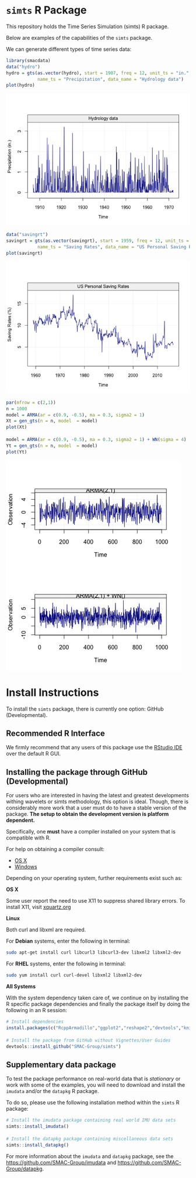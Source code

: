 
<!-- README.md is generated from README.Rmd. Please edit that file -->
`simts` R Package
=================

This repository holds the Time Series Simulation (simts) R package.

Below are examples of the capabilities of the `simts` package.

We can generate different types of time series data:

``` r
library(smacdata)
data("hydro")
hydro = gts(as.vector(hydro), start = 1907, freq = 12, unit_ts = "in.", 
            name_ts = "Precipitation", data_name = "Hydrology data")
plot(hydro)
```

![](README-unnamed-chunk-2-1.png)

``` r
data("savingrt")
savingrt = gts(as.vector(savingrt), start = 1959, freq = 12, unit_ts = "%", 
            name_ts = "Saving Rates", data_name = "US Personal Saving Rates")
plot(savingrt)
```

![](README-unnamed-chunk-3-1.png)

``` r
par(mfrow = c(2,1))
n = 1000
model = ARMA(ar = c(0.9, -0.5), ma = 0.3, sigma2 = 1)
Xt = gen_gts(n = n, model  = model)
plot(Xt)

model = ARMA(ar = c(0.9, -0.5), ma = 0.3, sigma2 = 1) + WN(sigma = 4)
Yt = gen_gts(n = n, model  = model)
plot(Yt)
```

![](README-unnamed-chunk-4-1.png)

Install Instructions
====================

To install the `simts` package, there is currently one option: GitHub (Developmental).

Recommended R Interface
-----------------------

We firmly recommend that any users of this package use the [RStudio IDE](https://www.rstudio.com/products/rstudio/download/) over the default R GUI.

Installing the package through GitHub (Developmental)
-----------------------------------------------------

For users who are interested in having the latest and greatest developments withing wavelets or simts methodology, this option is ideal. Though, there is considerably more work that a user must do to have a stable version of the package. **The setup to obtain the development version is platform dependent.**

Specifically, one **must** have a compiler installed on your system that is compatible with R.

For help on obtaining a compiler consult:

-   [OS X](http://thecoatlessprofessor.com/programming/r-compiler-tools-for-rcpp-on-os-x/)
-   [Windows](https://cran.r-project.org/bin/windows/Rtools/)

Depending on your operating system, further requirements exist such as:

**OS X**

Some user report the need to use X11 to suppress shared library errors. To install X11, visit [xquartz.org](http://www.xquartz.org/)

**Linux**

Both curl and libxml are required.

For **Debian** systems, enter the following in terminal:

``` bash
sudo apt-get install curl libcurl3 libcurl3-dev libxml2 libxml2-dev
```

For **RHEL** systems, enter the following in terminal:

``` bash
sudo yum install curl curl-devel libxml2 libxml2-dev
```

**All Systems**

With the system dependency taken care of, we continue on by installing the R specific package dependencies and finally the package itself by doing the following in an R session:

``` r
# Install dependencies
install.packages(c("RcppArmadillo","ggplot2","reshape2","devtools","knitr","rmarkdown"))

# Install the package from GitHub without Vignettes/User Guides
devtools::install_github("SMAC-Group/simts")
```

Supplementary data package
--------------------------

To test the package performance on real-world data that is *stationary* or work with some of the examples, you will need to download and install the `imudata` and/or the `datapkg` R package.

To do so, please use the following installation method within the `simts` R package:

``` r
# Install the imudata package containing real world IMU data sets
simts::install_imudata()

# Install the datapkg package containing miscellaneous data sets
simts::install_datapkg()
```

For more information about the `imudata` and `datapkg` package, see the <https://github.com/SMAC-Group/imudata> and <https://github.com/SMAC-Group/datapkg>.
